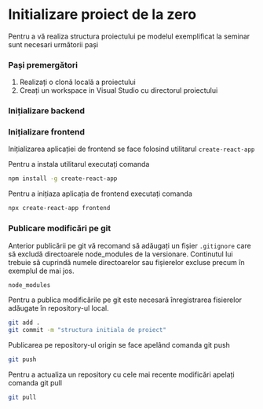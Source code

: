 # Initializare proiect de la zero

Pentru a vă realiza structura proiectului pe modelul exemplificat la seminar sunt necesari următorii pași

### Pași premergători

1. Realizați o clonă locală a proiectului
2. Creați un workspace in Visual Studio cu directorul proiectului

### Inițializare backend

### Inițializare frontend

Inițializarea aplicației de frontend se face folosind utilitarul `create-react-app`

Pentru a instala utilitarul executați comanda

```bash
npm install -g create-react-app        
```

Pentru a inițiaza aplicația de frontend executați comanda

```bash
npx create-react-app frontend
```

### Publicare modificări pe git

Anterior publicării pe git vă recomand să adăugați un fișier `.gitignore` care să excludă directoarele node\_modules de la versionare. Continutul lui trebuie să cuprindă numele directoarelor sau fișierelor excluse precum în exemplul de mai jos.

```bash
node_modules
```

Pentru a publica modificările pe git este necesară înregistrarea fisierelor adăugate în repository-ul local.

```bash
git add .
git commit -m "structura initiala de proiect"
```

Publicarea pe repository-ul origin se face apelând comanda git push

```bash
git push
```

Pentru a actualiza un repository cu cele mai recente modificări apelați comanda git pull

```bash
git pull
```

